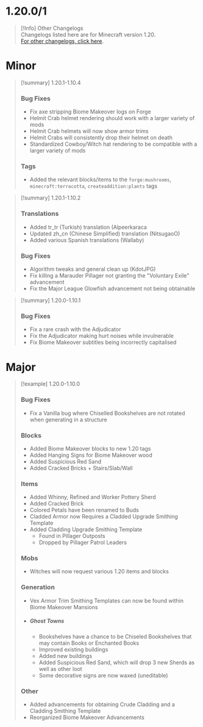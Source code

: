 # 1.20.0/1


> [!Info] Other Changelogs  
> Changelogs listed here are for Minecraft version 1.20.   
> [For other changelogs, click here](notes/changelog).

# Minor

> [!summary] 1.20.1-1.10.4
>### Bug Fixes
>- Fix axe stripping Biome Makeover logs on Forge
>- Helmit Crab helmet rendering should work with a larger variety of mods
>- Helmit Crab helmets will now show armor trims
>- Helmit Crabs will consistently drop their helmet on death
>- Standardized Cowboy/Witch hat rendering to be compatible with a larger variety of mods
>
>### Tags
>- Added the relevant blocks/items to the `forge:mushrooms`, `minecraft:terracotta`, `createaddition:plants` tags

> [!summary] 1.20.1-1.10.2
>### Translations
> - Added tr_tr (Turkish) translation (Alpeerkaraca 
> - Updated zh_cn (Chinese Simplified) translation (NitsugaoO)
> - Added various Spanish translations (Wallaby)
>
>### Bug Fixes
> - Algorithm tweaks and general clean up (KdotJPG)
> - Fix killing a Marauder Pillager not granting the "Voluntary Exile" advancement
> - Fix the Major League Glowfish advancement not being obtainable


> [!summary] 1.20.0-1.10.1
>### Bug Fixes
>- Fix a rare crash with the Adjudicator
>- Fix the Adjudicator making hurt noises while invulnerable
>- Fix Biome Makeover subtitles being incorrectly capitalised

# Major

>[!example] 1.20.0-1.10.0
> ### Bug Fixes
> - Fix a Vanilla bug where Chiselled Bookshelves are not rotated when generating in a structure
> 
>### Blocks
>- Added Biome Makeover blocks to new 1.20 tags
>- Added Hanging Signs for Biome Makeover wood
>- Added Suspicious Red Sand
>- Added Cracked Bricks + Stairs/Slab/Wall
> ### Items
>- Added Whinny, Refined and Worker Pottery Sherd
>- Added Cracked Brick
>- Colored Petals have been renamed to Buds
>- Cladded Armor now Requires a Cladded Upgrade Smithing Template
>- Added Cladding Upgrade Smithing Template
>	- Found in Pillager Outposts
>	- Dropped by Pillager Patrol Leaders
>### Mobs
>- Witches will now request various 1.20 items and blocks
>
>### Generation
>- Vex Armor Trim Smithing Templates can now be found within Biome Makeover Mansions
>- ##### Ghost Towns
>	- Bookshelves have a chance to be Chiseled Bookshelves that may contain Books or Enchanted Books
>	- Improved existing buildings
>	- Added new buildings
>	- Added Suspicious Red Sand, which will drop 3 new Sherds as well as other loot
>	- Some decorative signs are now waxed (uneditable)
>### Other
>- Added advancements for obtaining Crude Cladding and a Cladding Smithing Template
>- Reorganized Biome Makeover Advancements

